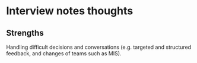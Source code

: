 # Interview notes thoughts

## Strengths

Handling difficult decisions and conversations (e.g. targeted and structured feedback, and changes of teams such as MIS).
